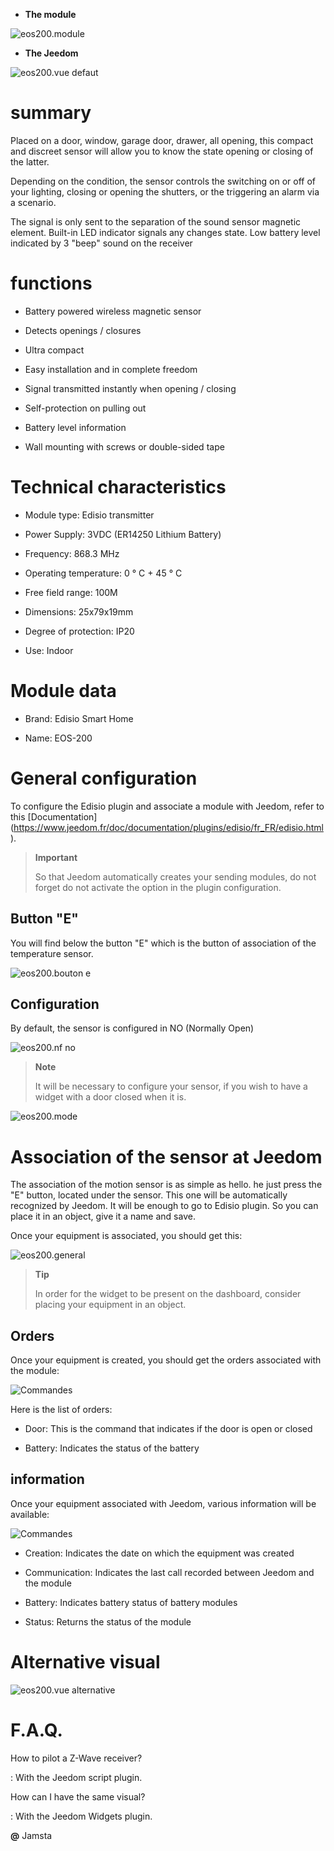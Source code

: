 -   **The module**

![eos200.module](../images/eos200/eos200.module.jpg)

-   **The Jeedom**

![eos200.vue defaut](../images/eos200/eos200.vue-defaut.jpg)

summary
======

Placed on a door, window, garage door, drawer, all opening, this
compact and discreet sensor will allow you to know the state
opening or closing of the latter.

Depending on the condition, the sensor controls the switching on or off of your
lighting, closing or opening the shutters, or the
triggering an alarm via a scenario.

The signal is only sent to the separation of the sound sensor
magnetic element. Built-in LED indicator signals any changes
state. Low battery level indicated by 3 "beep" sound on the
receiver

functions
=========

-   Battery powered wireless magnetic sensor

-   Detects openings / closures

-   Ultra compact

-   Easy installation and in complete freedom

-   Signal transmitted instantly when opening / closing

-   Self-protection on pulling out

-   Battery level information

-   Wall mounting with screws or double-sided tape

Technical characteristics
===========================

-   Module type: Edisio transmitter

-   Power Supply: 3VDC (ER14250 Lithium Battery)

-   Frequency: 868.3 MHz

-   Operating temperature: 0 ° C + 45 ° C

-   Free field range: 100M

-   Dimensions: 25x79x19mm

-   Degree of protection: IP20

-   Use: Indoor

Module data
=================

-   Brand: Edisio Smart Home

-   Name: EOS-200

General configuration
======================

To configure the Edisio plugin and associate a module with Jeedom,
refer to this
[Documentation] (https://www.jeedom.fr/doc/documentation/plugins/edisio/fr_FR/edisio.html).

> **Important**
>
> So that Jeedom automatically creates your sending modules, do not forget
> do not activate the option in the plugin configuration.

Button "E"
----------

You will find below the button "E" which is the button of association of the
temperature sensor.

![eos200.bouton e](../images/eos200/eos200.bouton-e.jpg)

Configuration
-------------

By default, the sensor is configured in NO (Normally Open)

![eos200.nf no](../images/eos200/eos200.nf-no.jpg)

> **Note**
>
> It will be necessary to configure your sensor, if you wish to have a
> widget with a door closed when it is.

![eos200.mode](../images/eos200/eos200.mode.jpg)

Association of the sensor at Jeedom
===============================

The association of the motion sensor is as simple as hello. he
just press the "E" button, located under the sensor. This one will be
automatically recognized by Jeedom. It will be enough to go to
Edisio plugin. So you can place it in an object, give it a
name and save.

Once your equipment is associated, you should get this:

![eos200.general](../images/eos200/eos200.general.jpg)

> **Tip**
>
> In order for the widget to be present on the dashboard, consider placing
> your equipment in an object.

Orders
---------

Once your equipment is created, you should get the orders
associated with the module:

![Commandes](../images/eos200/eos200.commandes.jpg)

Here is the list of orders:

-   Door: This is the command that indicates if the door is open or
    closed

-   Battery: Indicates the status of the battery

information
------------

Once your equipment associated with Jeedom, various information will be
available:

![Commandes](../images/eos200/eos200.informations.jpg)

-   Creation: Indicates the date on which the equipment was created

-   Communication: Indicates the last call recorded between
    Jeedom and the module

-   Battery: Indicates battery status of battery modules

-   Status: Returns the status of the module

Alternative visual
=================

![eos200.vue alternative](../images/eos200/eos200.vue-alternative.jpg)

F.A.Q.
======

How to pilot a Z-Wave receiver?

: With the Jeedom script plugin.

How can I have the same visual?

: With the Jeedom Widgets plugin.

**@** Jamsta
